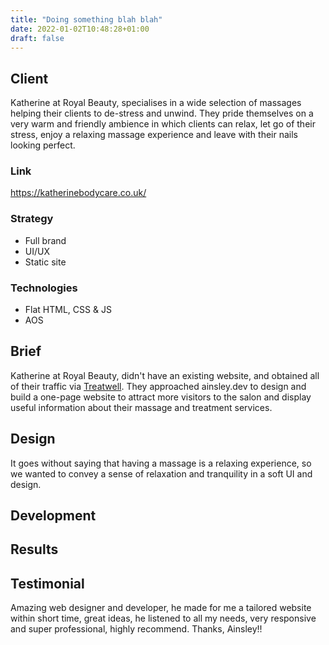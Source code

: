 ```yaml
---
title: "Doing something blah blah"
date: 2022-01-02T10:48:28+01:00
draft: false
---
```


## Client
Katherine at Royal Beauty, specialises in a wide selection of massages helping their clients to de-stress and unwind.
They pride themselves on a very warm and friendly ambience in which clients can relax, let go of their stress, enjoy a
relaxing massage experience and leave with their nails looking perfect.

### Link
https://katherinebodycare.co.uk/

### Strategy
- Full brand
- UI/UX
- Static site

### Technologies
- Flat HTML, CSS & JS
- AOS

## Brief
Katherine at Royal Beauty, didn't have an existing website, and obtained all of their traffic via [Treatwell](https://katherineroyalbeauty.mytreatwell.co.uk/).
They approached ainsley.dev to design and build a one-page website to attract more visitors to the salon and display
useful information about their massage and treatment services.


## Design
It goes without saying that having a massage is a relaxing experience, so we wanted to convey a sense of relaxation and
tranquility in a soft UI and design.

## Development


## Results


## Testimonial
Amazing web designer and developer, he made for me a tailored website within short time, great ideas, he listened to all
my needs, very responsive and super professional, highly recommend. Thanks, Ainsley!!
